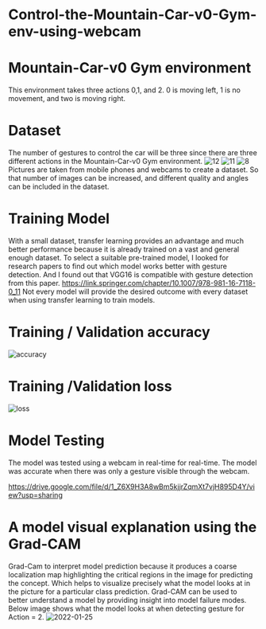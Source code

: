 # Control-the-Mountain-Car-v0-Gym-env-using-webcam
# Mountain-Car-v0 Gym environment
This environment takes three actions 0,1, and 2.
0 is moving left, 1 is no movement, and two is moving right.
# Dataset
The number of gestures to control the car will be three since there are three different actions in the Mountain-Car-v0 Gym environment.
![12](https://user-images.githubusercontent.com/85798077/177854587-3cf15dc0-ee6c-40e4-bed9-31711f276502.jpg)
![11](https://user-images.githubusercontent.com/85798077/177854922-25ebde1e-da77-4f46-bf1a-229f6f7dbe2e.jpg)
![8](https://user-images.githubusercontent.com/85798077/177855154-71272dc3-c60c-4b71-aa35-d0f4de94780b.jpg)
Pictures are taken from mobile phones and webcams to create a dataset. 
So that number of images can be increased, and different quality and angles can be included in the dataset.
# Training Model
With a small dataset, transfer learning provides an advantage and much better performance because it is already trained on a vast and general enough dataset. 
To select a suitable pre-trained model, I looked for research papers to find out which model works better with gesture detection. And I found out that VGG16 is compatible with gesture detection from this paper.
https://link.springer.com/chapter/10.1007/978-981-16-7118-0_11
Not every model will provide the desired outcome with every dataset when using transfer learning to train models.
# Training / Validation accuracy
![accuracy](https://user-images.githubusercontent.com/85798077/177856119-16d0af3f-9a5e-42c1-91d5-81628ec52a92.png)
# Training /Validation loss
![loss](https://user-images.githubusercontent.com/85798077/177856137-d92cbd26-9358-446d-91ad-f4b42ed79172.png)
# Model Testing
The model was tested using a webcam in real-time for real-time. 
The model was accurate when there was only a gesture visible through the webcam.

https://drive.google.com/file/d/1_Z6X9H3A8wBm5kjjrZqmXt7vjH895D4Y/view?usp=sharing

#  A model visual explanation using the Grad-CAM
Grad-Cam to interpret model prediction because it produces a coarse localization map highlighting the critical regions in the image for predicting the concept.
Which helps to visualize precisely what the model looks at in the picture for a particular class prediction.
Grad-CAM can be used to better understand a model by providing insight into model failure modes.
Below image shows what the model looks at when detecting gesture for Action = 2.
![2022-01-25](https://user-images.githubusercontent.com/85798077/177856926-bda25b78-eca6-4d50-a611-819fab1d85f6.png)

